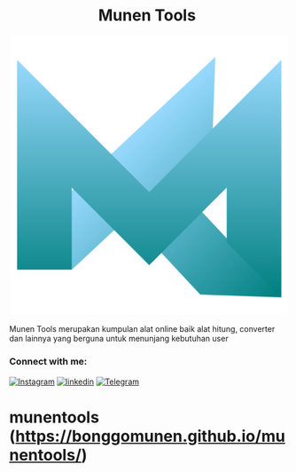 <h1 align="center">Munen Tools 
  <img src="https://media.tenor.com/images/30169e4a670daf12443df7d2dd140176/tenor.gif" width="40px" alt=""><br></h1>
<p align="center">
<img src="https://raw.githubusercontent.com/Bonggomunen/munentools/main/assets/img/munentools.png" />
</p>


  Munen Tools merupakan kumpulan alat online baik alat hitung, converter dan lainnya yang berguna untuk menunjang kebutuhan user


<h3 align="left">Connect with me:</h3>
<p align="left">
<a href="https://www.instagram.com/_bonggodm_/?utm_medium=copy_link" target="blank"><img align="center" src="https://www.svgrepo.com/show/452229/instagram-1.svg" alt="Instagram" height="30" width="40" /></a>
<a href="https://www.linkedin.com/in/bonggo-dwi-munendyo-bb73241b4" target="blank"><img align="center" src="https://www.svgrepo.com/show/448234/linkedin.svg" alt="linkedin" height="30" width="40" /></a>
<a href="https://t.me/Bonggomunen" target="blank"><img align="center" src="https://www.svgrepo.com/show/452115/telegram.svg" alt="Telegram" height="30" width="40" /></a>
</p>


# munentools (https://bonggomunen.github.io/munentools/)

